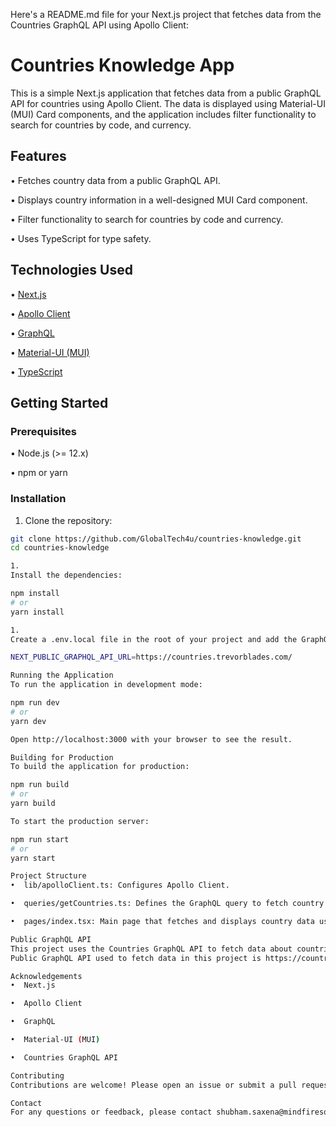 Here's a README.md file for your Next.js project that fetches data from the Countries GraphQL API using Apollo Client:

# Countries Knowledge App

This is a simple Next.js application that fetches data from a public GraphQL API for countries using Apollo Client. The data is displayed using Material-UI (MUI) Card components, and the application includes filter functionality to search for countries by code, and currency.

## Features

• Fetches country data from a public GraphQL API.

• Displays country information in a well-designed MUI Card component.

• Filter functionality to search for countries by code and currency.

• Uses TypeScript for type safety.

## Technologies Used

• [Next.js](https://nextjs.org/)

• [Apollo Client](https://www.apollographql.com/docs/react/)

• [GraphQL](https://graphql.org/)

• [Material-UI (MUI)](https://mui.com/)

• [TypeScript](https://www.typescriptlang.org/)

## Getting Started

### Prerequisites

• Node.js (>= 12.x)

• npm or yarn

### Installation

1. Clone the repository:

```bash
git clone https://github.com/GlobalTech4u/countries-knowledge.git
cd countries-knowledge

1.
Install the dependencies:

npm install
# or
yarn install

1.
Create a .env.local file in the root of your project and add the GraphQL API URL:

NEXT_PUBLIC_GRAPHQL_API_URL=https://countries.trevorblades.com/

Running the Application
To run the application in development mode:

npm run dev
# or
yarn dev

Open http://localhost:3000 with your browser to see the result.

Building for Production
To build the application for production:

npm run build
# or
yarn build

To start the production server:

npm run start
# or
yarn start

Project Structure
•  lib/apolloClient.ts: Configures Apollo Client.

•  queries/getCountries.ts: Defines the GraphQL query to fetch country data.

•  pages/index.tsx: Main page that fetches and displays country data using MUI Card components.

Public GraphQL API
This project uses the Countries GraphQL API to fetch data about countries. The API provides information such as country code, name, capital, continent, languages, phone code, and currency.
Public GraphQL API used to fetch data in this project is https://countries.trevorblades.com/

Acknowledgements
•  Next.js

•  Apollo Client

•  GraphQL

•  Material-UI (MUI)

•  Countries GraphQL API

Contributing
Contributions are welcome! Please open an issue or submit a pull request for any improvements or bug fixes.

Contact
For any questions or feedback, please contact shubham.saxena@mindfiresolutions.com
```
